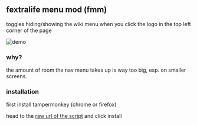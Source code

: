 ## fextralife menu mod (fmm)

toggles hiding/showing the wiki menu when you click the logo in the top left corner of the page    

![demo](https://user-images.githubusercontent.com/32247825/49703174-a4110a80-fbb6-11e8-811a-e46db3fbe9be.gif)

### why?

the amount of room the nav menu takes up is way too big, esp. on smaller screens.

### installation
first install tampermonkey (chrome or firefox)

head to the [raw url of the script](https://github.com/v801/fmm/raw/master/script.user.js) and click install
